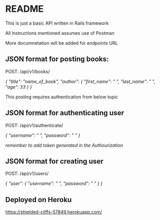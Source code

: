 # README

This is just a basic API written in Rails framework

All instructions mentioned assumes use of Postman

More documnetation will be added for endpoints URL

## JSON format for posting books:

POST: /api/v1/books/

*{
  "title": "name_of_book",
  "author": {
    "first_name": "  ",
    "last_name": "  ",
    "age": 33
  }
}*

This posting requires authentication from below topic

## JSON format for authenticating user

POST:  /api/v1/authenticate/

*{
  "username": "  ",
  "password": "  "
}*

*remember to add token generated in the Authourization*

## JSON format for creating user

POST: /api/v1/users/

*{
    "user": {
        "username": "  ",
        "password": "  "
    }
}*

## Deployed on Heroku
https://shielded-cliffs-57849.herokuapp.com/
